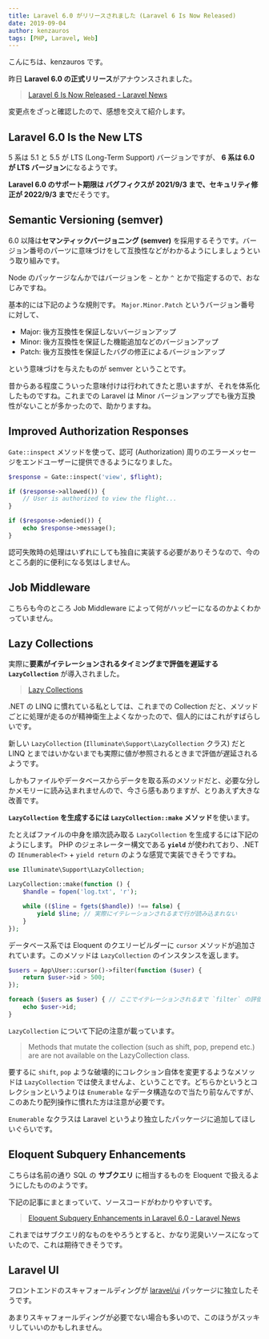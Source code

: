 ```yaml
---
title: Laravel 6.0 がリリースされました (Laravel 6 Is Now Released)
date: 2019-09-04
author: kenzauros
tags: [PHP, Laravel, Web]
---
```


こんにちは、kenzauros です。

昨日 **Laravel 6.0 の正式リリース**がアナウンスされました。

> [Laravel 6 Is Now Released - Laravel News](https://laravel-news.com/laravel-6)

変更点をざっと確認したので、感想を交えて紹介します。

## Laravel 6.0 Is the New LTS

5 系は 5.1 と 5.5 が LTS (Long-Term Support) バージョンですが、 **6 系は 6.0 が LTS バージョン**になるようです。

**Laravel 6.0 のサポート期限は バグフィクスが 2021/9/3 まで、セキュリティ修正が 2022/9/3 まで**だそうです。

## Semantic Versioning (semver)

6.0 以降は**セマンティックバージョニング (semver)** を採用するそうです。バージョン番号のパーツに意味づけをして互換性などがわかるようにしましょうという取り組みです。

Node のパッケージなんかではバージョンを `~` とか `^` とかで指定するので、おなじみですね。

基本的には下記のような規則です。 `Major.Minor.Patch` というバージョン番号に対して、

- Major: 後方互換性を保証しないバージョンアップ
- Minor: 後方互換性を保証した機能追加などのバージョンアップ
- Patch: 後方互換性を保証したバグの修正によるバージョンアップ

という意味づけを与えたものが semver ということです。

昔からある程度こういった意味付けは行われてきたと思いますが、それを体系化したものですね。これまでの Laravel は Minor バージョンアップでも後方互換性がないことが多かったので、助かりますね。

## Improved Authorization Responses

`Gate::inspect` メソッドを使って、認可 (Authorization) 周りのエラーメッセージをエンドユーザーに提供できるようになりました。

```php
$response = Gate::inspect('view', $flight);

if ($response->allowed()) {
    // User is authorized to view the flight...
}

if ($response->denied()) {
    echo $response->message();
}
```

認可失敗時の処理はいずれにしても独自に実装する必要がありそうなので、今のところ劇的に便利になる気はしません。

## Job Middleware

こちらも今のところ Job Middleware によって何がハッピーになるのかよくわかっていません。

## Lazy Collections

実際に**要素がイテレーションされるタイミングまで評価を遅延する `LazyCollection`** が導入されました。

> [Lazy Collections](https://laravel.com/docs/6.0/collections#lazy-collections)

.NET の LINQ に慣れている私としては、これまでの Collection だと、メソッドごとに処理が走るのが精神衛生上よくなかったので、個人的にはこれがすばらしいです。

新しい `LazyCollection` (`Illuminate\Support\LazyCollection` クラス) だと LINQ とまではいかないまでも実際に値が参照されるときまで評価が遅延されるようです。

しかもファイルやデータベースからデータを取る系のメソッドだと、必要な分しかメモリーに読み込まれませんので、今さら感もありますが、とりあえず大きな改善です。

**`LazyCollection` を生成するには `LazyCollection::make` メソッド**を使います。

たとえばファイルの中身を順次読み取る `LazyCollection` を生成するには下記のようにします。 PHP のジェネレーター構文である **`yield`** が使われており、.NET の `IEnumerable<T>` + `yield return` のような感覚で実装できそうですね。

```php
use Illuminate\Support\LazyCollection;

LazyCollection::make(function () {
    $handle = fopen('log.txt', 'r');

    while (($line = fgets($handle)) !== false) {
        yield $line; // 実際にイテレーションされるまで行が読み込まれない
    }
});
```

データベース系では Eloquent のクエリービルダーに `cursor` メソッドが追加されています。このメソッドは `LazyCollection` のインスタンスを返します。

```php
$users = App\User::cursor()->filter(function ($user) {
    return $user->id > 500;
});

foreach ($users as $user) { // ここでイテレーションされるまで `filter` の評価は遅延される
    echo $user->id;
}
```

`LazyCollection` について下記の注意が載っています。

> Methods that mutate the collection (such as shift, pop,  prepend etc.) are are not available on the LazyCollection class.

要するに `shift`, `pop` ような破壊的にコレクション自体を変更するようなメソッドは `LazyCollection` では使えませんよ、ということです。どちらかというとコレクションというよりは `Enumerable` なデータ構造なので当たり前なんですが、このあたり配列操作に慣れた方は注意が必要です。

`Enumerable` なクラスは Laravel というより独立したパッケージに追加してほしいぐらいです。

## Eloquent Subquery Enhancements

こちらは名前の通り SQL の **サブクエリ** に相当するものを Eloquent で扱えるようにしたもののようです。

下記の記事にまとまっていて、ソースコードがわかりやすいです。

> [Eloquent Subquery Enhancements in Laravel 6.0 - Laravel News](https://laravel-news.com/eloquent-subquery-enhancements)

これまではサブクエリ的なものをやろうとすると、かなり泥臭いソースになっていたので、これは期待できそうです。

## Laravel UI

フロントエンドのスキャフォールディングが [laravel/ui](https://github.com/laravel/ui) パッケージに独立したそうです。

あまりスキャフォールディングが必要でない場合も多いので、このほうがスッキリしていいのかもしれません。
